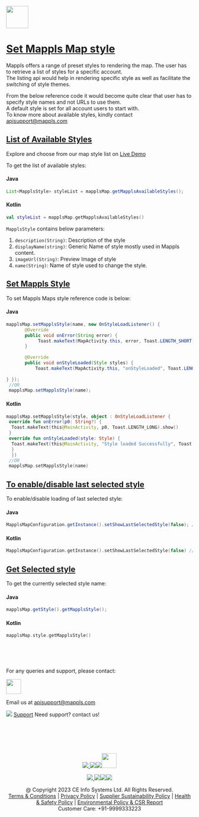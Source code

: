 [<img src="https://about.mappls.com/images/mappls-b-logo.svg" height="60"/> </p>](https://www.mapmyindia.com/api)

# [Set Mappls Map style]()

Mappls offers a range of preset styles to rendering the map. The user has to retrieve a list of styles for a specific account.   
The listing api would help in rendering specific style as well as facilitate the switching of style themes.

From the below reference code it would become quite clear that user has to specify style names and not URLs to use them.   
A default style is set for all account users to start with.   
To know more about available styles, kindly contact apisupport@mappls.com


## [List of Available Styles]()

Explore and choose from our map style list on [Live Demo](https://www.mapmyindia.com/api/advanced-maps/WebSDK-LiveDemo/map_style)

To get the list of available styles:

#### Java
~~~java  
List<MapplsStyle> styleList = mapplsMap.getMapplsAvailableStyles();  
~~~  

#### Kotlin
~~~kotlin  
val styleList = mapplsMap.getMapplsAvailableStyles() 
~~~  

`MapplsStyle` contains below parameters:

1. `description(String)`: Description of the style
2. `displayName(string)`: Generic Name of style mostly used in Mappls content.
3. `imageUrl(String)`: Preview Image of style
4. `name(String)`: Name of style used to change the style.

## [Set Mappls Style]()
To set Mappls Maps style reference code is below:
#### Java
~~~java  
mapplsMap.setMapplsStyle(name, new OnStyleLoadListener() {    
       @Override    
       public void onError(String error) {    
            Toast.makeText(MapActivity.this, error, Toast.LENGTH_SHORT).show();    
       }    
    
       @Override    
       public void onStyleLoaded(Style styles) {     
           Toast.makeText(MapActivity.this, "onStyleLoaded", Toast.LENGTH_SHORT).show();    
    
} });  
 //OR
 mapplsMap.setMapplsStyle(name);  
~~~  

#### Kotlin
~~~kotlin  
mapplsMap.setMapplsStyle(style, object : OnStyleLoadListener {  
 override fun onError(p0: String?) {
  Toast.makeText(this@MainActivity, p0, Toast.LENGTH_LONG).show()
 }  
 override fun onStyleLoaded(style: Style) {
  Toast.makeText(this@MainActivity, "Style loaded Successfully", Toast.LENGTH_LONG).show() 
  } 
  }) 
 //OR
 mapplsMap.setMapplsStyle(name)  
~~~  

## [To enable/disable last selected style]()
To enable/disable loading of last selected style:

#### Java
~~~java  
MapplsMapConfiguration.getInstance().setShowLastSelectedStyle(false); //true is enable & false is disable(default value is true) 
~~~
#### Kotlin
~~~kotlin  
MapplsMapConfiguration.getInstance().setShowLastSelectedStyle(false) //true is enable & false is disable(default value is true)  
~~~  

## [Get Selected style]()
To get the currently selected style name:
#### Java
~~~java  
mapplsMap.getStyle().getMapplsStyle();  
~~~  
#### Kotlin
~~~kotlin  
mapplsMap.style.getMapplsStyle() 
~~~
<br><br><br>

For any queries and support, please contact: 

[<img src="https://about.mappls.com/images/mappls-logo.svg" height="40"/> </p>](https://about.mappls.com/api/)
Email us at [apisupport@mappls.com](mailto:apisupport@mappls.com)


![](https://www.mapmyindia.com/api/img/icons/support.png)
[Support](https://about.mappls.com/contact/)
Need support? contact us!

<br></br>
<br></br>

[<p align="center"> <img src="https://www.mapmyindia.com/api/img/icons/stack-overflow.png"/> ](https://stackoverflow.com/questions/tagged/mappls-api)[![](https://www.mapmyindia.com/api/img/icons/blog.png)](https://about.mappls.com/blog/)[![](https://www.mapmyindia.com/api/img/icons/gethub.png)](https://github.com/Mappls-api)[<img src="https://mmi-api-team.s3.ap-south-1.amazonaws.com/API-Team/npm-logo.one-third%5B1%5D.png" height="40"/> </p>](https://www.npmjs.com/org/mapmyindia) 



[<p align="center"> <img src="https://www.mapmyindia.com/june-newsletter/icon4.png"/> ](https://www.facebook.com/Mapplsofficial)[![](https://www.mapmyindia.com/june-newsletter/icon2.png)](https://twitter.com/mappls)[![](https://www.mapmyindia.com/newsletter/2017/aug/llinkedin.png)](https://www.linkedin.com/company/mappls/)[![](https://www.mapmyindia.com/june-newsletter/icon3.png)](https://www.youtube.com/channel/UCAWvWsh-dZLLeUU7_J9HiOA)




<div align="center">@ Copyright 2023 CE Info Systems Ltd. All Rights Reserved.</div>

<div align="center"> <a href="https://about.mappls.com/api/terms-&-conditions">Terms & Conditions</a> | <a href="https://about.mappls.com/about/privacy-policy">Privacy Policy</a> | <a href="https://about.mappls.com/pdf/mapmyIndia-sustainability-policy-healt-labour-rules-supplir-sustainability.pdf">Supplier Sustainability Policy</a> | <a href="https://about.mappls.com/pdf/Health-Safety-Management.pdf">Health & Safety Policy</a> | <a href="https://about.mappls.com/pdf/Environment-Sustainability-Policy-CSR-Report.pdf">Environmental Policy & CSR Report</a>

<div align="center">Customer Care: +91-9999333223</div>

